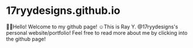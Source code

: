# 17ryydesigns.github.io
👋🏻Hello! Welcome to my github page!
☺️This is Ray Y. @17ryydesigns's personal website/portfolio! Feel free to read more about me by clicking into the github page! 
